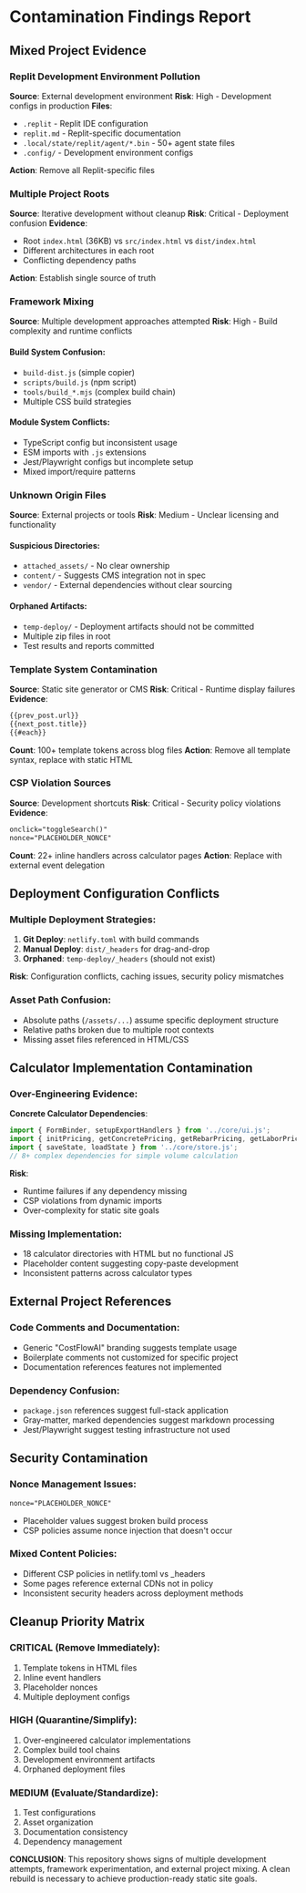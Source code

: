 # Contamination Findings Report

## Mixed Project Evidence

### Replit Development Environment Pollution
**Source**: External development environment
**Risk**: High - Development configs in production
**Files**:
- `.replit` - Replit IDE configuration
- `replit.md` - Replit-specific documentation
- `.local/state/replit/agent/*.bin` - 50+ agent state files
- `.config/` - Development environment configs

**Action**: Remove all Replit-specific files

### Multiple Project Roots
**Source**: Iterative development without cleanup
**Risk**: Critical - Deployment confusion
**Evidence**:
- Root `index.html` (36KB) vs `src/index.html` vs `dist/index.html`
- Different architectures in each root
- Conflicting dependency paths

**Action**: Establish single source of truth

### Framework Mixing
**Source**: Multiple development approaches attempted
**Risk**: High - Build complexity and runtime conflicts

#### Build System Confusion:
- `build-dist.js` (simple copier)
- `scripts/build.js` (npm script)
- `tools/build_*.mjs` (complex build chain)
- Multiple CSS build strategies

#### Module System Conflicts:
- TypeScript config but inconsistent usage
- ESM imports with `.js` extensions
- Jest/Playwright configs but incomplete setup
- Mixed import/require patterns

### Unknown Origin Files
**Source**: External projects or tools
**Risk**: Medium - Unclear licensing and functionality

#### Suspicious Directories:
- `attached_assets/` - No clear ownership
- `content/` - Suggests CMS integration not in spec
- `vendor/` - External dependencies without clear sourcing

#### Orphaned Artifacts:
- `temp-deploy/` - Deployment artifacts should not be committed
- Multiple zip files in root
- Test results and reports committed

### Template System Contamination
**Source**: Static site generator or CMS
**Risk**: Critical - Runtime display failures
**Evidence**:
```html
{{prev_post.url}}
{{next_post.title}}
{{#each}}
```
**Count**: 100+ template tokens across blog files
**Action**: Remove all template syntax, replace with static HTML

### CSP Violation Sources
**Source**: Development shortcuts
**Risk**: Critical - Security policy violations
**Evidence**:
```html
onclick="toggleSearch()"
nonce="PLACEHOLDER_NONCE"
```
**Count**: 22+ inline handlers across calculator pages
**Action**: Replace with external event delegation

## Deployment Configuration Conflicts

### Multiple Deployment Strategies:
1. **Git Deploy**: `netlify.toml` with build commands
2. **Manual Deploy**: `dist/_headers` for drag-and-drop
3. **Orphaned**: `temp-deploy/_headers` (should not exist)

**Risk**: Configuration conflicts, caching issues, security policy mismatches

### Asset Path Confusion:
- Absolute paths (`/assets/...`) assume specific deployment structure
- Relative paths broken due to multiple root contexts
- Missing asset files referenced in HTML/CSS

## Calculator Implementation Contamination

### Over-Engineering Evidence:
**Concrete Calculator Dependencies**:
```javascript
import { FormBinder, setupExportHandlers } from '../core/ui.js';
import { initPricing, getConcretePricing, getRebarPricing, getLaborPricing, calculateCost } from '../core/pricing.js';
import { saveState, loadState } from '../core/store.js';
// 8+ complex dependencies for simple volume calculation
```

**Risk**:
- Runtime failures if any dependency missing
- CSP violations from dynamic imports
- Over-complexity for static site goals

### Missing Implementation:
- 18 calculator directories with HTML but no functional JS
- Placeholder content suggesting copy-paste development
- Inconsistent patterns across calculator types

## External Project References

### Code Comments and Documentation:
- Generic "CostFlowAI" branding suggests template usage
- Boilerplate comments not customized for specific project
- Documentation references features not implemented

### Dependency Confusion:
- `package.json` references suggest full-stack application
- Gray-matter, marked dependencies suggest markdown processing
- Jest/Playwright suggest testing infrastructure not used

## Security Contamination

### Nonce Management Issues:
```html
nonce="PLACEHOLDER_NONCE"
```
- Placeholder values suggest broken build process
- CSP policies assume nonce injection that doesn't occur

### Mixed Content Policies:
- Different CSP policies in netlify.toml vs _headers
- Some pages reference external CDNs not in policy
- Inconsistent security headers across deployment methods

## Cleanup Priority Matrix

### CRITICAL (Remove Immediately):
1. Template tokens in HTML files
2. Inline event handlers
3. Placeholder nonces
4. Multiple deployment configs

### HIGH (Quarantine/Simplify):
1. Over-engineered calculator implementations
2. Complex build tool chains
3. Development environment artifacts
4. Orphaned deployment files

### MEDIUM (Evaluate/Standardize):
1. Test configurations
2. Asset organization
3. Documentation consistency
4. Dependency management

**CONCLUSION**: This repository shows signs of multiple development attempts, framework experimentation, and external project mixing. A clean rebuild is necessary to achieve production-ready static site goals.